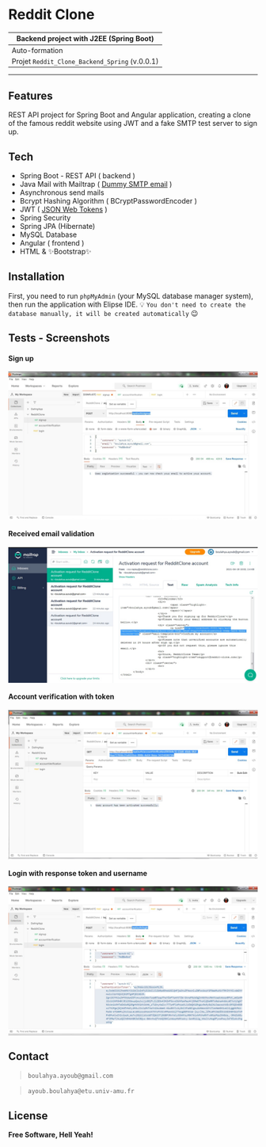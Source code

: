 # Reddit Clone
 
| Backend project with J2EE (Spring Boot) |
| ------ |
| Auto-formation |
| Projet `Reddit_Clone_Backend_Spring` (v.0.0.1) |
***********************************************************************
## Features
REST API project for Spring Boot and Angular application, creating a clone of the famous reddit website using JWT and a fake SMTP test server to sign up.

## Tech
- Spring Boot - REST API ( backend )
- Java Mail with Mailtrap ( [Dummy SMTP email] )
- Asynchronous send mails
- Bcrypt Hashing Algorithm ( BCryptPasswordEncoder )
- JWT ( [JSON Web Tokens] )
- Spring Security
- Spring JPA (Hibernate)
- MySQL Database
- Angular ( frontend )
- HTML & ✨Bootstrap✨
 
## Installation
First, you need to run `phpMyAdmin` (your MySQL database manager system), then run the application with Elipse IDE.
💡 `You don't need to create the database manually, it will be created automatically` 😉

## Tests - Screenshots
#### Sign up
<img align="center" src="screenshots/postman_signup.jpg" alt="Postman test - Sign Up">

#### Received email validation
<img align="center" src="screenshots/postman_account-verification_email.jpg" alt="Postman test - Account Verification Email">

#### Account verification with token
<img align="center" src="screenshots/postman_account-verification.jpg" alt="Postman test - Account Verification">

#### Login with response token and username
<img align="center" src="screenshots/postman_login_response_token.jpg" alt="Postman test - Login">

## Contact
> `boulahya.ayoub@gmail.com`

> `ayoub.boulahya@etu.univ-amu.fr`

## License
**Free Software, Hell Yeah!**

[Dummy SMTP email]: <https://mailtrap.io/>

[JSON Web Tokens]: <https://jwt.io/>